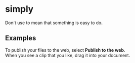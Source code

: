 # simply

Don't use to mean that something is easy to do. 

## Examples

To publish your files to the web, select **Publish to the web**.  
When you see a clip that you like, drag it into your document.  
